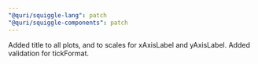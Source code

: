 ```yaml
---
"@quri/squiggle-lang": patch
"@quri/squiggle-components": patch
---
```


Added title to all plots, and to scales for xAxisLabel and yAxisLabel. Added validation for tickFormat.
